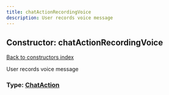 ```yaml
---
title: chatActionRecordingVoice
description: User records voice message
---
```

## Constructor: chatActionRecordingVoice  
[Back to constructors index](index.md)



User records voice message




### Type: [ChatAction](../types/ChatAction.md)



